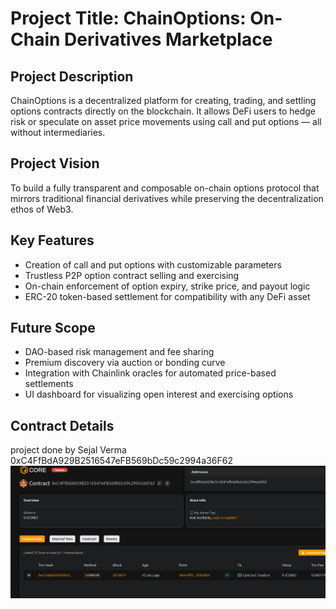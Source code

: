 # Project Title: ChainOptions: On-Chain Derivatives Marketplace

## Project Description

ChainOptions is a decentralized platform for creating, trading, and settling options contracts directly on the blockchain. It allows DeFi users to hedge risk or speculate on asset price movements using call and put options — all without intermediaries.

## Project Vision

To build a fully transparent and composable on-chain options protocol that mirrors traditional financial derivatives while preserving the decentralization ethos of Web3.

## Key Features

- Creation of call and put options with customizable parameters
- Trustless P2P option contract selling and exercising
- On-chain enforcement of option expiry, strike price, and payout logic
- ERC-20 token-based settlement for compatibility with any DeFi asset

## Future Scope

- DAO-based risk management and fee sharing
- Premium discovery via auction or bonding curve
- Integration with Chainlink oracles for automated price-based settlements
- UI dashboard for visualizing open interest and exercising options

## Contract Details

project done by Sejal Verma 
0xC4FfBdA929B2516547eFB569bDc59c2994a36F62
![alt text](image.png)
